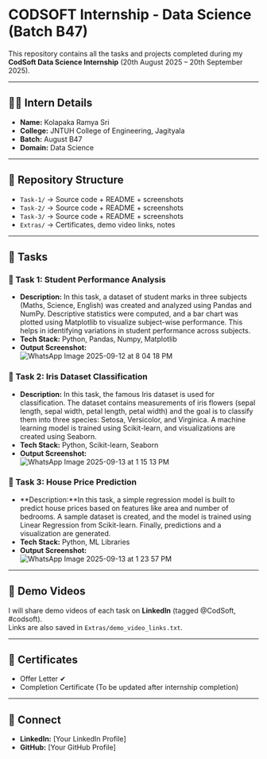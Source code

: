 # CODSOFT Internship - Data Science (Batch B47)

This repository contains all the tasks and projects completed during my **CodSoft Data Science Internship** (20th August 2025 – 20th September 2025).

---

## 👩‍💻 Intern Details
- **Name:** Kolapaka Ramya Sri
- **College:** JNTUH College of Engineering, Jagityala
- **Batch:** August B47
- **Domain:** Data Science

---

## 📂 Repository Structure
- `Task-1/` → Source code + README + screenshots
- `Task-2/` → Source code + README + screenshots
- `Task-3/` → Source code + README + screenshots
- `Extras/` → Certificates, demo video links, notes

---

## 🚀 Tasks
### 🔹 Task 1: Student Performance Analysis
- **Description:** In this task, a dataset of student marks in three subjects (Maths, Science, English) was created and analyzed using Pandas and NumPy. Descriptive statistics were computed, and a bar chart was plotted using Matplotlib to visualize subject-wise performance. This helps in identifying variations in student performance across subjects.
- **Tech Stack:** Python, Pandas, Numpy, Matplotlib
- **Output Screenshot:**  
  ![WhatsApp Image 2025-09-12 at 8 04 18 PM](https://github.com/user-attachments/assets/02659f86-e102-4d79-a5df-5294c03cd950)


### 🔹 Task 2: Iris Dataset Classification
- **Description:** In this task, the famous Iris dataset is used for classification. The dataset contains measurements of iris flowers (sepal length, sepal width, petal length, petal width) and the goal is to classify them into three species: Setosa, Versicolor, and Virginica. A machine learning model is trained using Scikit-learn, and visualizations are created using Seaborn.
- **Tech Stack:** Python, Scikit-learn, Seaborn
- **Output Screenshot:**  
  ![WhatsApp Image 2025-09-13 at 1 15 13 PM](https://github.com/user-attachments/assets/9b3a7452-b2c1-4208-b5a7-5e03f11f25f7)


### 🔹 Task 3: House Price Prediction
- **Description:**In this task, a simple regression model is built to predict house prices based on features like area and number of bedrooms. A sample dataset is created, and the model is trained using Linear Regression from Scikit-learn. Finally, predictions and a visualization are generated.
- **Tech Stack:** Python, ML Libraries
- **Output Screenshot:**  
![WhatsApp Image 2025-09-13 at 1 23 57 PM](https://github.com/user-attachments/assets/4d3cf1b5-1fcc-4818-9252-61a4f621a199)


---

## 🎥 Demo Videos
I will share demo videos of each task on **LinkedIn** (tagged @CodSoft, #codsoft).  
Links are also saved in `Extras/demo_video_links.txt`.

---

## 📜 Certificates
- Offer Letter ✔
- Completion Certificate (To be updated after internship completion)

---

## 🔗 Connect
- **LinkedIn:** [Your LinkedIn Profile]
- **GitHub:** [Your GitHub Profile]
